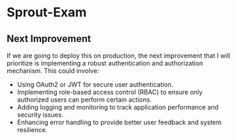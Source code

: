 # Sprout-Exam


## Next Improvement

If we are going to deploy this on production, the next improvement that I will prioritize is implementing a robust authentication and authorization mechanism. This could involve:
- Using OAuth2 or JWT for secure user authentication.
- Implementing role-based access control (RBAC) to ensure only authorized users can perform certain actions.
- Adding logging and monitoring to track application performance and security issues.
- Enhancing error handling to provide better user feedback and system resilience.